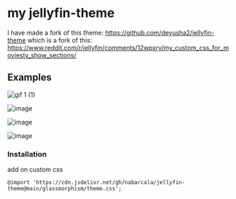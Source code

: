 # my jellyfin-theme

I have made a fork of this theme: https://github.com/deyusha2/jellyfin-theme
which is a fork of this: https://www.reddit.com/r/jellyfin/comments/12wpxry/my_custom_css_for_moviestv_show_sections/

## Examples

![gif 1 (1)](https://github.com/alexyle/jellyfin-theme/blob/main/assets/298199066-a7b851a6-303f-8412-a7bc-6362a92e0d0a.gif?raw=true)


![image](https://github.com/alexyle/jellyfin-theme/assets/53535044/fdf4ad37-5cd5-4f94-985f-196143d8daf8)


![image](https://github.com/alexyle/jellyfin-theme/assets/53535044/024a3f5f-f19d-4ad2-825c-23353e630223)


![image](https://github.com/alexyle/jellyfin-theme/assets/53535044/a7b851a6-303f-4489-a7bc-6362a92e0d0a)


### Installation

add on custom css
```
@import 'https://cdn.jsdelivr.net/gh/nabarcala/jellyfin-theme@main/glassmorphism/theme.css';
```
